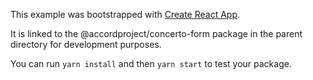 This example was bootstrapped with [Create React App](https://github.com/facebook/create-react-app).

It is linked to the @accordproject/concerto-form package in the parent directory for development purposes.

You can run `yarn install` and then `yarn start` to test your package.
